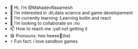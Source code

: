- 👋 Hi, I’m @MahadevRaaamesh
- 👀 I’m interested in :AI,data science and game developement
- 🌱 I’m currently learning :Learning kotlin and react 
- 💞️ I’m looking to collaborate on :no
- 📫 How to reach me :yall not getting it
- 😄 Pronouns: hee heeee🕺(he)
- ⚡ Fun fact: i love sandbox games 

<!---
MahadevRaaamesh/MahadevRaaamesh is a ✨ special ✨ repository because its `README.md` (this file) appears on your GitHub profile.
You can click the Preview link to take a look at your changes.
--->
